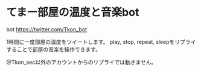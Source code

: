 # てまー部屋の温度と音楽bot

bot
https://twitter.com/Tkon_bot

1時間に一度部屋の温度をツイートします。
play, stop, repeat, sleepをリプライすることで部屋の音楽を操作できます。

@Tkon_sec以外のアカウントからのリプライでは動きません。
